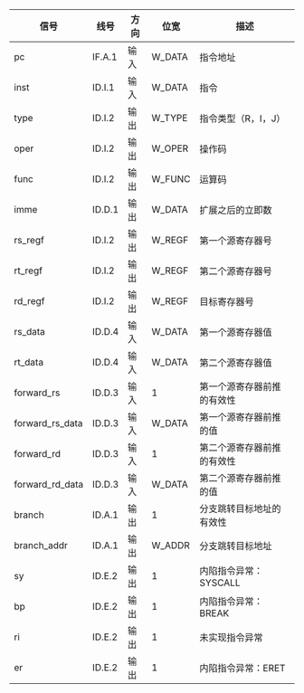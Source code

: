 | 信号            | 线号   | 方向 | 位宽   | 描述                       |
| --------------- | ------ | ---- | ------ | -------------------------- |
| pc              | IF.A.1 | 输入 | W_DATA | 指令地址                   |
| inst            | ID.I.1 | 输入 | W_DATA | 指令                       |
| type            | ID.I.2 | 输出 | W_TYPE | 指令类型（R，I，J）        |
| oper            | ID.I.2 | 输出 | W_OPER | 操作码                     |
| func            | ID.I.2 | 输出 | W_FUNC | 运算码                     |
| imme            | ID.D.1 | 输出 | W_DATA | 扩展之后的立即数           |
| rs_regf         | ID.I.2 | 输出 | W_REGF | 第一个源寄存器号           |
| rt_regf         | ID.I.2 | 输出 | W_REGF | 第二个源寄存器号           |
| rd_regf         | ID.I.2 | 输出 | W_REGF | 目标寄存器号               |
| rs_data         | ID.D.4 | 输入 | W_DATA | 第一个源寄存器值           |
| rt_data         | ID.D.4 | 输入 | W_DATA | 第二个源寄存器值           |
| forward_rs      | ID.D.3 | 输入 | 1      | 第一个源寄存器前推的有效性 |
| forward_rs_data | ID.D.3 | 输入 | W_DATA | 第一个源寄存器前推的值     |
| forward_rd      | ID.D.3 | 输入 | 1      | 第二个源寄存器前推的有效性 |
| forward_rd_data | ID.D.3 | 输入 | W_DATA | 第二个源寄存器前推的值     |
| branch          | ID.A.1 | 输出 | 1      | 分支跳转目标地址的有效性   |
| branch_addr     | ID.A.1 | 输出 | W_ADDR | 分支跳转目标地址           |
| sy              | ID.E.2 | 输出 | 1      | 内陷指令异常：SYSCALL      |
| bp              | ID.E.2 | 输出 | 1      | 内陷指令异常：BREAK        |
| ri              | ID.E.2 | 输出 | 1      | 未实现指令异常             |
| er              | ID.E.2 | 输出 | 1      | 内陷指令异常：ERET         |

